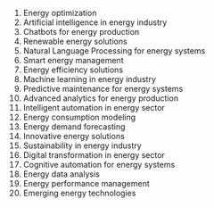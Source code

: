 1. Energy optimization
2. Artificial intelligence in energy industry
3. Chatbots for energy production
4. Renewable energy solutions
5. Natural Language Processing for energy systems
6. Smart energy management
7. Energy efficiency solutions
8. Machine learning in energy industry
9. Predictive maintenance for energy systems
10. Advanced analytics for energy production
11. Intelligent automation in energy sector
12. Energy consumption modeling
13. Energy demand forecasting
14. Innovative energy solutions
15. Sustainability in energy industry
16. Digital transformation in energy sector
17. Cognitive automation for energy systems
18. Energy data analysis
19. Energy performance management
20. Emerging energy technologies
